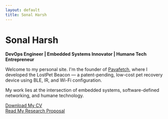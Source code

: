 ```yaml
---
layout: default
title: Sonal Harsh
---
```


# Sonal Harsh

**DevOps Engineer | Embedded Systems Innovator | Humane Tech Entrepreneur**

Welcome to my personal site. I'm the founder of [Pavafetch](https://pavafetch.com), where I developed the LostPet Beacon — a patent-pending, low-cost pet recovery device using BLE, IR, and Wi-Fi configuration.

My work lies at the intersection of embedded systems, software-defined networking, and humane technology.

[Download My CV](./Sonal_Harsh_Research_CV.pdf)  
[Read My Research Proposal](./PhD_Proposal_SonalHarsh_Fall2025.pdf)
